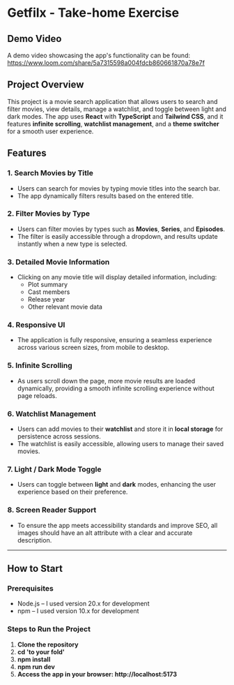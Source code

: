# Getfilx - Take-home Exercise

## Demo Video
A demo video showcasing the app's functionality can be found: 
https://www.loom.com/share/5a7315598a004fdcb860661870a78e7f

## Project Overview

This project is a movie search application that allows users to search and filter movies, view details, manage a watchlist, and toggle between light and dark modes. The app uses **React** with **TypeScript** and **Tailwind CSS**, and it features **infinite scrolling**, **watchlist management**, and a **theme switcher** for a smooth user experience.

## Features

### 1. **Search Movies by Title**
   - Users can search for movies by typing movie titles into the search bar.
   - The app dynamically filters results based on the entered title.

### 2. **Filter Movies by Type**
   - Users can filter movies by types such as **Movies**, **Series**, and **Episodes**.
   - The filter is easily accessible through a dropdown, and results update instantly when a new type is selected.

### 3. **Detailed Movie Information**
   - Clicking on any movie title will display detailed information, including:
     - Plot summary
     - Cast members
     - Release year
     - Other relevant movie data

### 4. **Responsive UI**
   - The application is fully responsive, ensuring a seamless experience across various screen sizes, from mobile to desktop.

### 5. **Infinite Scrolling**
   - As users scroll down the page, more movie results are loaded dynamically, providing a smooth infinite scrolling experience without page reloads.

### 6. **Watchlist Management**
   - Users can add movies to their **watchlist** and store it in **local storage** for persistence across sessions.
   - The watchlist is easily accessible, allowing users to manage their saved movies.

### 7. **Light / Dark Mode Toggle**
   - Users can toggle between **light** and **dark** modes, enhancing the user experience based on their preference.

### 8. **Screen Reader Support**
   - To ensure the app meets accessibility standards and improve SEO, all images should have an alt attribute with a clear and accurate description. 
---

## How to Start

### Prerequisites

- Node.js – I used version 20.x for development
- npm – I used version 10.x for development

### Steps to Run the Project

1. **Clone the repository**
2. **cd 'to your fold'**
3. **npm install**
4. **npm run dev**
5. **Access the app in your browser: http://localhost:5173**